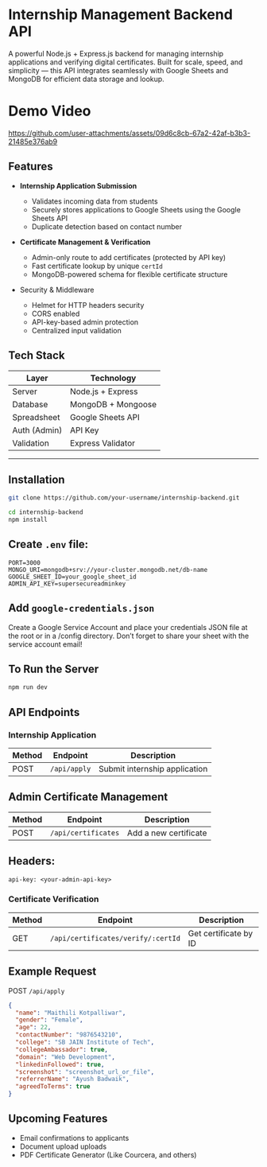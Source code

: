 # Internship Management Backend API

A powerful Node.js + Express.js backend for managing internship applications and verifying digital certificates. Built for scale, speed, and simplicity — this API integrates seamlessly with Google Sheets and MongoDB for efficient data storage and lookup.

# Demo Video


https://github.com/user-attachments/assets/09d6c8cb-67a2-42af-b3b3-21485e376ab9



## Features

- **Internship Application Submission**

  - Validates incoming data from students
  - Securely stores applications to Google Sheets using the Google Sheets API
  - Duplicate detection based on contact number

- **Certificate Management & Verification**

  - Admin-only route to add certificates (protected by API key)
  - Fast certificate lookup by unique `certId`
  - MongoDB-powered schema for flexible certificate structure

- Security & Middleware
  - Helmet for HTTP headers security
  - CORS enabled
  - API-key-based admin protection
  - Centralized input validation

## Tech Stack

| Layer        | Technology         |
| ------------ | ------------------ |
| Server       | Node.js + Express  |
| Database     | MongoDB + Mongoose |
| Spreadsheet  | Google Sheets API  |
| Auth (Admin) | API Key            |
| Validation   | Express Validator  |

---

## Installation

```bash
git clone https://github.com/your-username/internship-backend.git

cd internship-backend
npm install
```

## Create `.env` file:

```env
PORT=3000
MONGO_URI=mongodb+srv://your-cluster.mongodb.net/db-name
GOOGLE_SHEET_ID=your_google_sheet_id
ADMIN_API_KEY=supersecureadminkey
```

## Add `google-credentials.json`

Create a Google Service Account and place your credentials JSON file at the root or in a /config directory. Don’t forget to share your sheet with the service account email!

## To Run the Server

```bash
npm run dev
```

## API Endpoints

### Internship Application

| Method | Endpoint     | Description                   |
| ------ | ------------ | ----------------------------- |
| POST   | `/api/apply` | Submit internship application |

## Admin Certificate Management

| Method | Endpoint            | Description           |
| ------ | ------------------- | --------------------- |
| POST   | `/api/certificates` | Add a new certificate |

## Headers:

```vbnet
api-key: <your-admin-api-key>
```

### Certificate Verification

| Method | Endpoint                           | Description           |
| ------ | ---------------------------------- | --------------------- |
| GET    | `/api/certificates/verify/:certId` | Get certificate by ID |

## Example Request

POST `/api/apply`

```json
{
  "name": "Maithili Kotpalliwar",
  "gender": "Female",
  "age": 22,
  "contactNumber": "9876543210",
  "college": "SB JAIN Institute of Tech",
  "collegeAmbassador": true,
  "domain": "Web Development",
  "linkedinFollowed": true,
  "screenshot": "screenshot_url_or_file",
  "referrerName": "Ayush Badwaik",
  "agreedToTerms": true
}
```

## Upcoming Features

- Email confirmations to applicants
- Document upload uploads
- PDF Certificate Generator (Like Courcera, and others)
